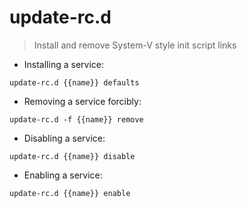 # update-rc.d

> Install and remove System-V style init script links

- Installing a service:

`update-rc.d {{name}} defaults`

- Removing a service forcibly:

`update-rc.d -f {{name}} remove`
 
- Disabling a service:

`update-rc.d {{name}} disable`
 
- Enabling a service:

`update-rc.d {{name}} enable`
